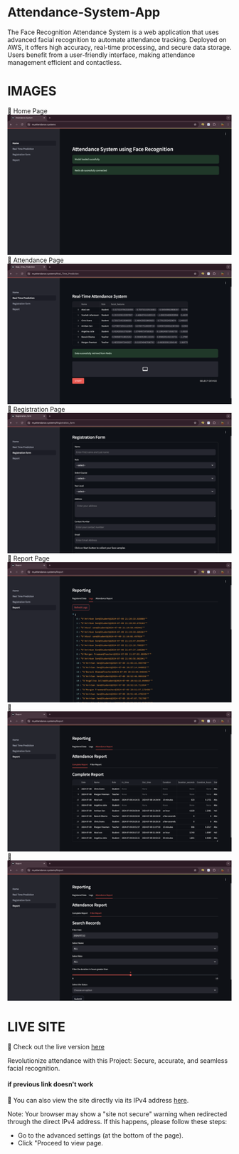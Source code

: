# Attendance-System-App

The Face Recognition Attendance System is a web application that uses advanced facial recognition to automate attendance tracking. Deployed on AWS, it offers high accuracy, real-time processing, and secure data storage. Users benefit from a user-friendly interface, making attendance management efficient and contactless.

# IMAGES
📸  Home Page ![img-1](./Screenshots/image-1.png)
📸  Attendance Page  ![img-2](./Screenshots/image-2.png)
📸  Registration Page ![img-3](./Screenshots/image-3.png)
📸  Report Page![img-4](./Screenshots/image-4.png)
📸 ![img-5](./Screenshots/image-5.png)
📸 ![img-6](./Screenshots/image-6.png)


# LIVE SITE
🔗 Check out the live version <a href="https://myattendance.systems/" target="_blank">here</a>

Revolutionize attendance with this Project: Secure, accurate, and seamless facial recognition.

#### if previous link doesn't work
🔗 You can also view the site directly via its IPv4 address <a href="http://YOUR_IPV4_ADDRESS" target="_blank">here</a>.

Note: Your browser may show a "site not secure" warning when redirected through the direct IPv4 address. If this happens, please follow these steps:

* Go to the advanced settings (at the bottom of the page).
* Click "Proceed to view page.
  
